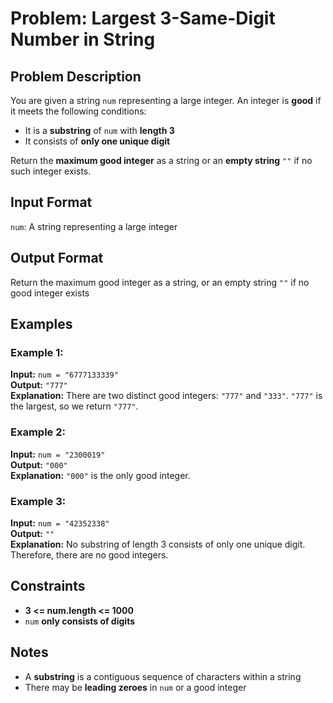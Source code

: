 
# Problem: Largest 3-Same-Digit Number in String

## Problem Description
You are given a string `num` representing a large integer. An integer is **good** if it meets the following conditions:
- It is a **substring** of `num` with **length 3**
- It consists of **only one unique digit**

Return the **maximum good integer** as a string or an **empty string** `""` if no such integer exists.

## Input Format

`num`: A string representing a large integer

## Output Format

Return the maximum good integer as a string, or an empty string `""` if no good integer exists

## Examples

### Example 1:
**Input:** `num = "6777133339"`<br/>
**Output:** `"777"`<br/>
**Explanation:** There are two distinct good integers: `"777"` and `"333"`. `"777"` is the largest, so we return `"777"`.

### Example 2:
**Input:** `num = "2300019"`<br/>
**Output:** `"000"`<br/>
**Explanation:** `"000"` is the only good integer.

### Example 3:
**Input:** `num = "42352338"`<br/>
**Output:** `""`<br/>
**Explanation:** No substring of length 3 consists of only one unique digit. Therefore, there are no good integers.

## Constraints
- **3 <= num.length <= 1000**
- `num` **only consists of digits**

## Notes
- A **substring** is a contiguous sequence of characters within a string
- There may be **leading zeroes** in `num` or a good integer

